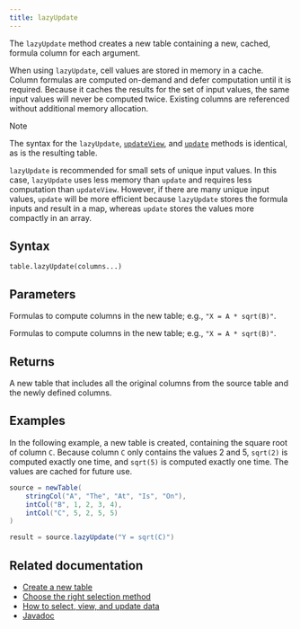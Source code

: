```yaml
---
title: lazyUpdate
---
```


The `lazyUpdate` method creates a new table containing a new, cached, formula column for each argument.

When using `lazyUpdate`, cell values are stored in memory in a cache. Column formulas are computed on-demand and defer computation until it is required. Because it caches the results for the set of input values, the same input values will never be computed twice. Existing columns are referenced without additional memory allocation.

> [!NOTE]
> The syntax for the `lazyUpdate`, [`updateView`](./update-view.md), and [`update`](./update.md) methods is identical, as is the resulting table.
>
> `lazyUpdate` is recommended for small sets of unique input values. In this case, `lazyUpdate` uses less memory than `update` and requires less computation than `updateView`. However, if there are many unique input values, `update` will be more efficient because `lazyUpdate` stores the formula inputs and result in a map, whereas `update` stores the values more compactly in an array.

## Syntax

```
table.lazyUpdate(columns...)
```

## Parameters

<ParamTable>
<Param name="columns" type="String...">

Formulas to compute columns in the new table; e.g., `"X = A * sqrt(B)"`.

</Param>
<Param name="columns" type="Collection<? extends Selectable>">

Formulas to compute columns in the new table; e.g., `"X = A * sqrt(B)"`.

</Param>
</ParamTable>

## Returns

A new table that includes all the original columns from the source table and the newly defined columns.

## Examples

In the following example, a new table is created, containing the square root of column `C`. Because column `C` only contains the values 2 and 5, `sqrt(2)` is computed exactly one time, and `sqrt(5)` is computed exactly one time. The values are cached for future use.

```groovy order=source,result
source = newTable(
    stringCol("A", "The", "At", "Is", "On"),
    intCol("B", 1, 2, 3, 4),
    intCol("C", 5, 2, 5, 5)
)

result = source.lazyUpdate("Y = sqrt(C)")
```

## Related documentation

- [Create a new table](../../../how-to-guides/new-and-empty-table.md#newtable)
- [Choose the right selection method](../../../how-to-guides/use-select-view-update.md#choose-the-right-column-selection-method)
- [How to select, view, and update data](../../../how-to-guides/use-select-view-update.md)
- [Javadoc](https://deephaven.io/core/javadoc/io/deephaven/api/TableOperations.html#dropColumns(java.lang.String...))
